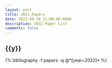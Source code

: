 ```yaml
---
layout: post
title: 2021 Papers
date: 2022-09-10 11:00:00-0800
description: 2022 Paper List
comments: false
---
```


<div class="publications">


  <h2 class="year">{{y}}</h2>
  {% bibliography -f papers -q @*[year=2022]* %}

</div>

